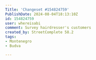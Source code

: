 ```yaml
---
Title: 'Changeset #154824759'
PublishDate: 2024-08-04T18:13:10Z
id: 154824759
user: whereisabi
comment: Survey hairdresser's customers
created_by: StreetComplete 58.2
tags:
- Montenegro
- Budva

---
```

